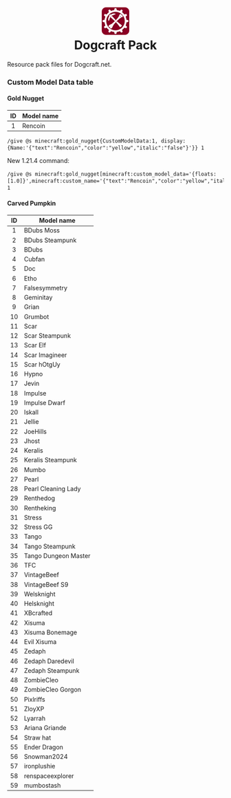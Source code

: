 <h1 align="center">
    <img alt="Pack icon" src="pack.png" width="64px" />
    <br/>
    Dogcraft Pack
</h1>

Resource pack files for Dogcraft.net.


### Custom Model Data table 

#### Gold Nugget
| ID | Model name |
|:--:|------------|
| 1  | Rencoin    |

```
/give @s minecraft:gold_nugget{CustomModelData:1, display:{Name:'{"text":"Rencoin","color":"yellow","italic":"false"}'}} 1
```
New 1.21.4 command:
```
/give @s minecraft:gold_nugget[minecraft:custom_model_data='{floats:[1.0]}',minecraft:custom_name='{"text":"Rencoin","color":"yellow","italic":"false"}'] 1
```

#### Carved Pumpkin
| ID | Model name           |
|:--:|----------------------|
| 1  | BDubs Moss           |
| 2  | BDubs Steampunk      |
| 3  | BDubs                |
| 4  | Cubfan               |
| 5  | Doc                  |
| 6  | Etho                 |
| 7  | Falsesymmetry        |
| 8  | Geminitay            |
| 9  | Grian                |
| 10 | Grumbot              |
| 11 | Scar                 |
| 12 | Scar Steampunk       |
| 13 | Scar Elf             |
| 14 | Scar Imagineer       |
| 15 | Scar hOtgUy          |
| 16 | Hypno                |
| 17 | Jevin                |
| 18 | Impulse              |
| 19 | Impulse Dwarf        |
| 20 | Iskall               |
| 21 | Jellie               |
| 22 | JoeHills             |
| 23 | Jhost                |
| 24 | Keralis              |
| 25 | Keralis Steampunk    |
| 26 | Mumbo                |
| 27 | Pearl                |
| 28 | Pearl Cleaning Lady  |
| 29 | Renthedog            |
| 30 | Rentheking           |
| 31 | Stress               |
| 32 | Stress GG            |
| 33 | Tango                |
| 34 | Tango Steampunk      |
| 35 | Tango Dungeon Master |
| 36 | TFC                  |
| 37 | VintageBeef          |
| 38 | VintageBeef S9       |
| 39 | Welsknight           |
| 40 | Helsknight           |
| 41 | XBcrafted            |
| 42 | Xisuma               |
| 43 | Xisuma Bonemage      |
| 44 | Evil Xisuma          |
| 45 | Zedaph               |
| 46 | Zedaph Daredevil     |
| 47 | Zedaph Steampunk     |
| 48 | ZombieCleo           |
| 49 | ZombieCleo Gorgon    |
| 50 | Pixlriffs            |
| 51 | ZloyXP               |
| 52 | Lyarrah              |
| 53 | Ariana Griande       |
| 54 | Straw hat            |
| 55 | Ender Dragon         |
| 56 | Snowman2024          |
| 57 | ironplushie          |
| 58 | renspaceexplorer     |
| 59 | mumbostash           |